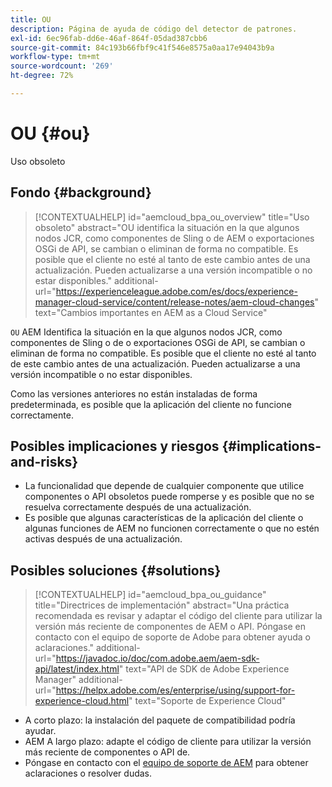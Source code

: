```yaml
---
title: OU
description: Página de ayuda de código del detector de patrones.
exl-id: 6ec96fab-dd6e-46af-864f-05dad387cbb6
source-git-commit: 84c193b66fbf9c41f546e8575a0aa17e94043b9a
workflow-type: tm+mt
source-wordcount: '269'
ht-degree: 72%

---
```


# OU {#ou}

Uso obsoleto

## Fondo {#background}

>[!CONTEXTUALHELP]
>id="aemcloud_bpa_ou_overview"
>title="Uso obsoleto"
>abstract="OU identifica la situación en la que algunos nodos JCR, como componentes de Sling o de AEM o exportaciones OSGi de API, se cambian o eliminan de forma no compatible. Es posible que el cliente no esté al tanto de este cambio antes de una actualización. Pueden actualizarse a una versión incompatible o no estar disponibles."
>additional-url="https://experienceleague.adobe.com/es/docs/experience-manager-cloud-service/content/release-notes/aem-cloud-changes" text="Cambios importantes en AEM as a Cloud Service"

`OU`  AEM Identifica la situación en la que algunos nodos JCR, como componentes de Sling o de o exportaciones OSGi de API, se cambian o eliminan de forma no compatible. Es posible que el cliente no esté al tanto de este cambio antes de una actualización. Pueden actualizarse a una versión incompatible o no estar disponibles.

Como las versiones anteriores no están instaladas de forma predeterminada, es posible que la aplicación del cliente no funcione correctamente.

## Posibles implicaciones y riesgos {#implications-and-risks}

* La funcionalidad que depende de cualquier componente que utilice componentes o API obsoletos puede romperse y es posible que no se resuelva correctamente después de una actualización.
* Es posible que algunas características de la aplicación del cliente o algunas funciones de AEM no funcionen correctamente o que no estén activas después de una actualización.

## Posibles soluciones {#solutions}

>[!CONTEXTUALHELP]
>id="aemcloud_bpa_ou_guidance"
>title="Directrices de implementación"
>abstract="Una práctica recomendada es revisar y adaptar el código del cliente para utilizar la versión más reciente de componentes de AEM o API. Póngase en contacto con el equipo de soporte de Adobe para obtener ayuda o aclaraciones."
>additional-url="https://javadoc.io/doc/com.adobe.aem/aem-sdk-api/latest/index.html" text="API de SDK de Adobe Experience Manager"
>additional-url="https://helpx.adobe.com/es/enterprise/using/support-for-experience-cloud.html" text="Soporte de Experience Cloud"

* A corto plazo: la instalación del paquete de compatibilidad podría ayudar.
* AEM A largo plazo: adapte el código de cliente para utilizar la versión más reciente de componentes o API de.
* Póngase en contacto con el [equipo de soporte de AEM](https://helpx.adobe.com/es/enterprise/using/support-for-experience-cloud.html) para obtener aclaraciones o resolver dudas.
